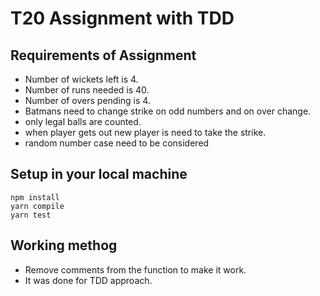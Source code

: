 # T20 Assignment with TDD

## Requirements of Assignment

  - Number of wickets left is 4.
  - Number of runs needed is 40.
  - Number of overs pending is 4.
  - Batmans need to change strike on odd numbers and on over change.
  - only legal balls are counted.
  - when player gets out new player is need to take the strike.
  - random number case need to be considered


## Setup in your local machine

    npm install
    yarn compile
    yarn test

## Working methog

  - Remove comments from the function to make it work.
  - It was done for TDD approach.